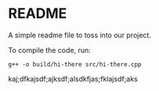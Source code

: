 README
======

A simple readme file to toss into our project.

To compile the code, run:

`g++ -o build/hi-there src/hi-there.cpp`


kaj;dfkajsdf;ajksdf;alsdkfjas;fklajsdf;aks
